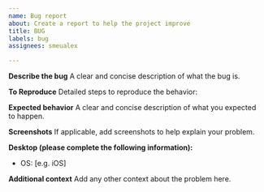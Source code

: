 ```yaml
---
name: Bug report
about: Create a report to help the project improve
title: BUG
labels: bug
assignees: smeualex

---
```


**Describe the bug**
A clear and concise description of what the bug is.

**To Reproduce**
Detailed steps to reproduce the behavior:

**Expected behavior**
A clear and concise description of what you expected to happen.

**Screenshots**
If applicable, add screenshots to help explain your problem.

**Desktop (please complete the following information):**
 - OS: [e.g. iOS]

**Additional context**
Add any other context about the problem here.
